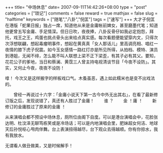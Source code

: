 +++
title= "中场休息"
date= 2007-09-11T14:42:26+08:00
type = "post"
categories = ["琐记"]
comments = false
reward = true
mathjax = false
slug = "halftime"
keywords = ["随笔","八卦","倪匡"]
tags = ["速写"]
+++
大才子倪匡在港版「蛇果日报」独占一席，知道他从来是金庸帐前婢女，甚至磨墨代笔；知道他更曾五写金庸、手足情深。但日日吹，夜夜捧，八卦反骨仔如我必定抱怨，拜托，戏王之王，鸡蛋也挑点骨头出来给点真实感。每次看题便能望穿内文，只得次次浮想联翩，想起毒瘤明事件，想起在黄真真「女人那话儿」里高调亮相、唱红一夜情的膝下虎子倪震。如今玉女感情一路红灯亦是所见所得，从拍档、模特、演员到港姐，无闻不绯，怎么能不叫人联想上梁不正下梁歪，有其子必有其父。要知，花花公子的爹地，当日和蔡澜、黄霑三人曾主持电视清谈节目「今夜不设防」。其实，又何止今夜，夜夜不设防！
<!--more-->
嗱！ 今次又是这样搬字的样板戏口气。木蚤虽恶，遇上如此糯米也是变不出戏法的。

　　曾经一再说过十六字：「金庸小说天下第一古今中外无出其右」，在看了最新修订版之后，发现说错了，真还有人胜过了金庸！
　　谁 ？
　　金 ！庸 ！
　　新修订的金庸胜过了原来的金庸 ！

从来演唱会都不预设中场休息，厕所位由阁下自度。可以是港台演唱会中，花脸张达明、杜汶泽无聊笃栋笑或是冷场话；可以是内地演唱会里，肥妹超女何洁、地球天后孙悦呕心甩肉伴舞。台上表演扭得越尽，台下观众去得越顺。你有你掠水，我有我放水。

无谓看人做丑做美，又是时候解手！
